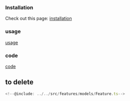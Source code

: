
<!--@include: ../../src/features/docs/intro.md-->

### Installation

Check out this page: [installation](../../src/features/docs/installation.md)


### usage

[usage](../../src/features/docs/usage.md)

### code

[code](../../src/features/docs/code.md)


## to delete

<!--@include: ../../src/features/docs/index.md-->

```typescript
<!--@include: ../../src/features/models/Feature.ts-->
```
